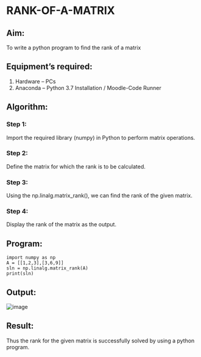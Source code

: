 # RANK-OF-A-MATRIX
## Aim:
To write a python program to find the rank of a matrix
## Equipment’s required:
1. 	Hardware – PCs
2. 	Anaconda – Python 3.7 Installation / Moodle-Code Runner
## Algorithm:
### Step 1: 
Import the required library (numpy) in Python to perform matrix operations.

### Step 2: 
Define the matrix for which the rank is to be calculated.

### Step 3:
Using the np.linalg.matrix_rank(), we can find the rank of the given matrix.

### Step 4: 
Display the rank of the matrix as the output.

## Program:
```
import numpy as np
A = [[1,2,3],[3,6,9]]
sln = np.linalg.matrix_rank(A)
print(sln)
```
## Output:
![image](https://github.com/user-attachments/assets/ecc9ac81-b18b-4ed9-b3b1-c0bba8574747)

## Result:
Thus the rank for the given matrix is successfully solved by  using a python program.

